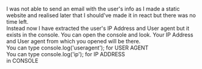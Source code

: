I was not able to send an email with the user's info as I made a static website and realised later that I should've made it in react but there was no time left. <br>
Instead now I have extracted the user's IP Address and User agent but it exists in the console. You can open the console and look. Your IP Address and User agent from which you opened will  be there.
<br>
You can type console.log('useragent'); for USER AGENT<br>
You can type console.log('ip'); for IP ADDRESS<br>
in CONSOLE
